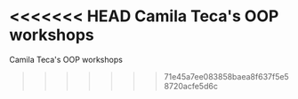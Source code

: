 <<<<<<< HEAD
Camila Teca's OOP workshops
=======
Camila Teca's OOP workshops 
>>>>>>> 71e45a7ee083858baea8f637f5e58720acfe5d6c
